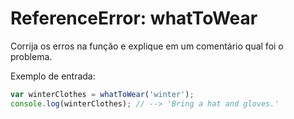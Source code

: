 # ReferenceError: whatToWear

Corrija os erros na função e explique em um comentário qual foi o problema.

Exemplo de entrada:

```js
var winterClothes = whatToWear('winter');
console.log(winterClothes); // --> 'Bring a hat and gloves.'
```
